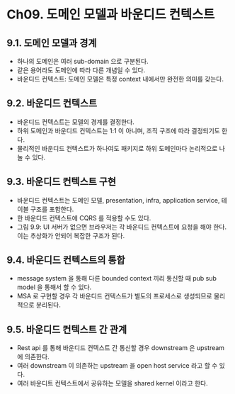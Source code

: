 # Ch09. 도메인 모델과 바운디드 컨텍스트
## 9.1. 도메인 모델과 경계
- 하나의 도메인은 여러 sub-domain 으로 구분된다.
- 같은 용어라도 도메인에 따라 다른 개념일 수 있다.
- 바운디드 컨텍스트: 도메인 모델은 특정 context 내에서만 완전한 의미를 갖는다.

## 9.2. 바운디드 컨텍스트
- 바운디드 컨텍스트는 모델의 경계를 결정한다.
- 하위 도메인과 바운디드 컨텍스트는 1:1 이 아니며, 조직 구조에 따라 결정되기도 한다.
- 물리적인 바운디드 컨텍스트가 하나여도 패키지로 하위 도메인마다 논리적으로 나눌 수 있다.

## 9.3. 바운디드 컨텍스트 구현
- 바운디드 컨텍스트는 도메인 모델, presentation, infra, application service, 테이블 구조를 포함한다.
- 한 바운디드 컨텍스트에 CQRS 를 적용할 수도 있다.
- 그림 9.9: UI 서버가 없으면 브라우저는 각 바운디드 컨텍스트에 요청을 해야 한다. 이는 추상화가 안되어 복잡한 구조가 된다.

## 9.4. 바운디드 컨텍스트의 통합
- message system 을 통해 다른 bounded context 끼리 통신할 때 pub sub model 을 통해서 할 수 있다.
- MSA 로 구현할 경우 각 바운디드 컨텍스트가 별도의 프로세스로 생성되므로 물리적으로 분리된다.

## 9.5. 바운디드 컨텍스트 간 관계
- Rest api 를 통해 바운디드 컨텍스트 간 통신할 경우 downstream 은 upstream 에 의존한다.
- 여러 downstream 이 의존하는 upstream 을 open host service 라고 할 수 있다.
- 여러 바운디트 컨텍스트에서 공유하는 모델을 shared kernel 이라고 한다.
